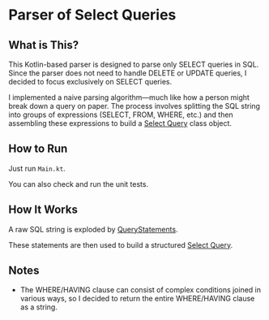 # Parser of Select Queries

## What is This?

This Kotlin-based parser is designed to parse only SELECT queries in SQL. Since the parser does not need to handle DELETE or UPDATE queries, I decided to focus exclusively on SELECT queries.

I implemented a naive parsing algorithm—much like how a person might break down a query on paper. The process involves splitting the SQL string into groups of expressions (SELECT, FROM, WHERE, etc.) and then assembling these expressions to build a [Select Query](src/main/kotlin/core/SelectQuery.kt) class object.

## How to Run

Just run `Main.kt`.

You can also check and run the unit tests.

## How It Works

A raw SQL string is exploded by [QueryStatements](src/main/kotlin/core/QueryStatements.kt).

These statements are then used to build a structured [Select Query](src/main/kotlin/core/SelectQuery.kt).

## Notes

- The WHERE/HAVING clause can consist of complex conditions joined in various ways, so I decided to return the entire WHERE/HAVING clause as a string.
